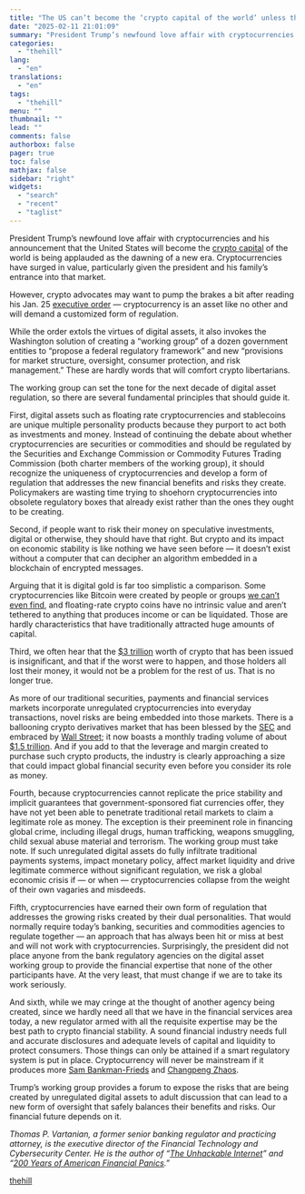 ```yaml
---
title: "The US can’t become the ‘crypto capital of the world’ unless these 6 things change"
date: "2025-02-11 21:01:09"
summary: "President Trump’s newfound love affair with cryptocurrencies and his announcement that the United States will become the crypto capital of the world is being applauded as the dawning of a new era. Cryptocurrencies have surged in value, particularly given the president and his family’s entrance into that market. However, crypto..."
categories:
  - "thehill"
lang:
  - "en"
translations:
  - "en"
tags:
  - "thehill"
menu: ""
thumbnail: ""
lead: ""
comments: false
authorbox: false
pager: true
toc: false
mathjax: false
sidebar: "right"
widgets:
  - "search"
  - "recent"
  - "taglist"
---
```


President Trump’s newfound love affair with cryptocurrencies and his announcement that the United States will become the [crypto capital](https://www.usatoday.com/story/money/2025/01/24/trump-crypto-executive-order/77928793007/) of the world is being applauded as the dawning of a new era. Cryptocurrencies have surged in value, particularly given the president and his family’s entrance into that market.

However, crypto advocates may want to pump the brakes a bit after reading his Jan. 25 [executive order](https://www.whitehouse.gov/presidential-actions/2025/01/strengthening-american-leadership-in-digital-financial-technology/) — cryptocurrency is an asset like no other and will demand a customized form of regulation.

While the order extols the virtues of digital assets, it also invokes the Washington solution of creating a “working group” of a dozen government entities to “propose a federal regulatory framework” and new “provisions for market structure, oversight, consumer protection, and risk management.” These are hardly words that will comfort crypto libertarians.

The working group can set the tone for the next decade of digital asset regulation, so there are several fundamental principles that should guide it.

First, digital assets such as floating rate cryptocurrencies and stablecoins are unique multiple personality products because they purport to act both as investments and money. Instead of continuing the debate about whether cryptocurrencies are securities or commodities and should be regulated by the Securities and Exchange Commission or Commodity Futures Trading Commission (both charter members of the working group), it should recognize the uniqueness of cryptocurrencies and develop a form of regulation that addresses the new financial benefits and risks they create. Policymakers are wasting time trying to shoehorn cryptocurrencies into obsolete regulatory boxes that already exist rather than the ones they ought to be creating.

Second, if people want to risk their money on speculative investments, digital or otherwise, they should have that right. But crypto and its impact on economic stability is like nothing we have seen before — it doesn’t exist without a computer that can decipher an algorithm embedded in a blockchain of encrypted messages.

Arguing that it is digital gold is far too simplistic a comparison. Some cryptocurrencies like Bitcoin were created by people or groups [we can’t even find](https://www.brookings.edu/articles/the-brutal-truth-about-bitcoin/), and floating-rate crypto coins have no intrinsic value and aren’t tethered to anything that produces income or can be liquidated. Those are hardly characteristics that have traditionally attracted huge amounts of capital.

Third, we often hear that the [$3 trillion](https://www.forbes.com/digital-assets/crypto-prices/?sh=4159cfab2478) worth of crypto that has been issued is insignificant, and that if the worst were to happen, and those holders all lost their money, it would not be a problem for the rest of us. That is no longer true.

As more of our traditional securities, payments and financial services markets incorporate unregulated cryptocurrencies into everyday transactions, novel risks are being embedded into those markets. There is a ballooning crypto derivatives market that has been blessed by the [SEC](https://www.sec.gov/newsroom/speeches-statements/gensler-statement-spot-bitcoin-011023) and embraced by [Wall Street;](https://www.wsj.com/livecoverage/jobs-report-stock-market-today-dow-nasdaq-sp500-01-10-2025/card/spot-bitcoin-etfs-attract-37-billion-in-first-year-of-trading-itZR5dTOWg2u2kS9H7H1) it now boasts a monthly trading volume of about [$1.5 trillion](https://www.ey.com/en_us/insights/financial-services/crypto-derivatives-market-trends-valuation-and-risk). And if you add to that the leverage and margin created to purchase such crypto products, the industry is clearly approaching a size that could impact global financial security even before you consider its role as money.

Fourth, because cryptocurrencies cannot replicate the price stability and implicit guarantees that government-sponsored fiat currencies offer, they have not yet been able to penetrate traditional retail markets to claim a legitimate role as money. The exception is their preeminent role in financing global crime, including illegal drugs, human trafficking, weapons smuggling, child sexual abuse material and terrorism. The working group must take note. If such unregulated digital assets do fully infiltrate traditional payments systems, impact monetary policy, affect market liquidity and drive legitimate commerce without significant regulation, we risk a global economic crisis if — or when — cryptocurrencies collapse from the weight of their own vagaries and misdeeds.

Fifth, cryptocurrencies have earned their own form of regulation that addresses the growing risks created by their dual personalities. That would normally require today’s banking, securities and commodities agencies to regulate together — an approach that has always been hit or miss at best and will not work with cryptocurrencies. Surprisingly, the president did not place anyone from the bank regulatory agencies on the digital asset working group to provide the financial expertise that none of the other participants have. At the very least, that must change if we are to take its work seriously.

And sixth, while we may cringe at the thought of another agency being created, since we hardly need all that we have in the financial services area today, a new regulator armed with all the requisite expertise may be the best path to crypto financial stability. A sound financial industry needs full and accurate disclosures and adequate levels of capital and liquidity to protect consumers. Those things can only be attained if a smart regulatory system is put in place. Cryptocurrency will never be mainstream if it produces more [Sam Bankman-Frieds](https://www.forbes.com/profile/sam-bankman-fried/) and [Changpeng Zhaos](https://www.forbes.com/profile/changpeng-zhao/).

Trump’s working group provides a forum to expose the risks that are being created by unregulated digital assets to adult discussion that can lead to a new form of oversight that safely balances their benefits and risks. Our financial future depends on it.

*Thomas P. Vartanian, a former senior banking regulator and practicing attorney, is the executive director of the Financial Technology and Cybersecurity Center. He is the author of “*[*The Unhackable Internet*](https://thomasvartanian.com/the-unhackable-internet/)*” and “*[*200 Years of American Financial Panics*](https://thomasvartanian.com/the-book/)*.”*

[thehill](https://thehill.com/opinion/finance/5136158-trump-executive-order-cryptocurrencies-regulation/)

